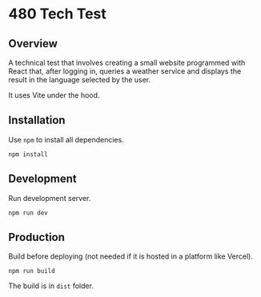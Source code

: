 # 480 Tech Test

## Overview

A technical test that involves creating a small website programmed with React that, after logging in, queries a weather service and displays the result in the language selected by the user.

It uses Vite under the hood.

## Installation

Use `npm` to install all dependencies.

`npm install`

## Development

Run development server.

`npm run dev`

## Production

Build before deploying (not needed if it is hosted in a platform like Vercel).

`npm run build`

The build is in `dist` folder.
